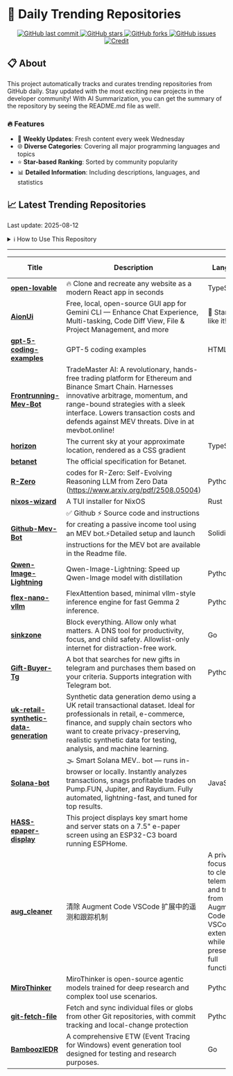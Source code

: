 # 🌟 Daily Trending Repositories

<div align="center">
<a href="https://github.com/marc-ko/daily-trending-repo/commits/main">
    <img src="https://img.shields.io/github/last-commit/marc-ko/daily-trending-repo" alt="GitHub last commit" />
</a>

<a href="https://github.com/marc-ko/daily-trending-repo/stargazers">
    <img src="https://img.shields.io/github/stars/marc-ko/daily-trending-repo" alt="GitHub stars" />
</a>
<a href="https://github.com/marc-ko/daily-trending-repo/network/members">
    <img src="https://img.shields.io/github/forks/marc-ko/daily-trending-repo" alt="GitHub forks" />
</a>
<a href="https://github.com/marc-ko/daily-trending-repo/issues">
    <img src="https://img.shields.io/github/issues/marc-ko/daily-trending-repo" alt="GitHub issues" />
</a>
<a alt="credit" href="https://github.com/zezhishao/DailyArXiv">
 <img src="https://img.shields.io/badge/credit%20-%20Idea%20From%20This%20Repo-blue" alt="Credit">
</a>
</div>

## 📋 About

This project automatically tracks and curates trending repositories from GitHub daily. Stay updated with the most exciting new projects in the developer community! With AI Summarization, you can get the summary of the repository by seeing the README.md file as well!.

### 🔥 Features

- 🔄 **Weekly Updates**: Fresh content every week Wednesday
- 🌐 **Diverse Categories**: Covering all major programming languages and topics
- ⭐ **Star-based Ranking**: Sorted by community popularity
- 📊 **Detailed Information**: Including descriptions, languages, and statistics

## 📈 Latest Trending Repositories

Last update: 2025-08-12

<details>
<summary>ℹ️ How to Use This Repository</summary>

1. **Star & Watch**: Click the 'Star' and 'Watch' buttons to receive weekly email notifications
2. **Browse**: Explore trending repositories organized by popularity
3. **Contribute**: Feel free to open issues or suggest improvements

</details>

---

| **Title** | **Description** | **Language** | **Summary** | **Tags** | **Stars Count** |
| --- | --- | --- | --- | --- | --- |
| **[open-lovable](https://github.com/mendableai/open-lovable)** | 🔥 Clone and recreate any website as a modern React app in seconds | TypeScript |  |  | 4732 |
| **[AionUi](https://github.com/office-sec/AionUi)** | Free, local, open-source GUI app for Gemini CLI — Enhance Chat Experience, Multi-tasking, Code Diff View, File & Project Management, and more | 🌟 Star if you like it! | TypeScript |  | <details><summary>ai, a...</summary><p>ai, ai-agent, gemini, gemini-ai, gemini-cli, gemini-pro, gui, gui-application, ide, llm, llm-code, multi-agent, nodejs, react, typescript</p></details> | 1028 |
| **[gpt-5-coding-examples](https://github.com/openai/gpt-5-coding-examples)** | GPT-5 coding examples | HTML |  | <details><summary>codex...</summary><p>codex, coding, frontend, gpt, openai, web, website</p></details> | 991 |
| **[Frontrunning-Mev-Bot](https://github.com/Dravinekdt1Zk/Frontrunning-Mev-Bot)** | TradeMaster AI: A revolutionary, hands-free trading platform for Ethereum and Binance Smart Chain. Harnesses innovative arbitrage, momentum, and range-bound strategies with a sleek interface. Lowers transaction costs and defends against MEV threats. Dive in at mevbot.online! |  |  | <details><summary>block...</summary><p>blockchain, bot, crypto-bot, cryptocurrency, dex, eth, ethereum, evm, mempool, mev, solana, solidity, trade-bot, trading, tradingbot, uniswap</p></details> | 448 |
| **[horizon](https://github.com/dnlzro/horizon)** | The current sky at your approximate location, rendered as a CSS gradient | TypeScript |  | <details><summary>astro...</summary><p>astro, css, graphics, html-day</p></details> | 444 |
| **[betanet](https://github.com/ravendevteam/betanet)** | The official specification for Betanet. |  |  |  | 420 |
| **[R-Zero](https://github.com/Chengsong-Huang/R-Zero)** | codes for R-Zero: Self-Evolving Reasoning LLM from Zero Data (https://www.arxiv.org/pdf/2508.05004) | Python |  |  | 341 |
| **[nixos-wizard](https://github.com/km-clay/nixos-wizard)** | A TUI installer for NixOS | Rust |  |  | 334 |
| **[Github-Mev-Bot](https://github.com/Foulvelstingw3S/Github-Mev-Bot)** | ✅ Github ⚡ Source code and instructions for creating a passive income tool using an MEV bot.⚡Detailed setup and launch instructions for the MEV bot are available in the Readme file. | Solidity |  | <details><summary>block...</summary><p>blockchain, bot, crypto-bot, cryptocurrency, dex, eth, ethereum, evm, mempool, mev, solana, solana-snipe-bot, solidity, trade-bot, trading, tradingbot, uniswap</p></details> | 277 |
| **[Qwen-Image-Lightning](https://github.com/ModelTC/Qwen-Image-Lightning)** | Qwen-Image-Lightning: Speed up Qwen-Image model with distillation | Python |  |  | 227 |
| **[flex-nano-vllm](https://github.com/changjonathanc/flex-nano-vllm)** | FlexAttention based, minimal vllm-style inference engine for fast Gemma 2 inference. | Python |  |  | 220 |
| **[sinkzone](https://github.com/berbyte/sinkzone)** | Block everything. Allow only what matters. A DNS tool for productivity, focus, and child safety. Allowlist-only internet for distraction-free work. | Go |  |  | 220 |
| **[Gift-Buyer-Tg](https://github.com/KorthuDev/Gift-Buyer-Tg)** | A bot that searches for new gifts in telegram and purchases them based on your criteria. Supports integration with Telegram bot. | Python |  | <details><summary>gift-...</summary><p>gift-sniper, gifts, python, telegram-gift</p></details> | 211 |
| **[uk-retail-synthetic-data-generation](https://github.com/syncora-ai/uk-retail-synthetic-data-generation)** | Synthetic data generation demo using a UK retail transactional dataset. Ideal for professionals in retail, e-commerce, finance, and supply chain sectors who want to create privacy-preserving, realistic synthetic data for testing, analysis, and machine learning. |  |  |  | 198 |
| **[Solana-bot](https://github.com/Wiseilvaneom0/Solana-bot)** | 🌫 Smart Solana MEV.. bot — runs in-browser or locally. Instantly analyzes transactions, snags profitable trades on Pump.FUN, Jupiter, and Raydium. Fully automated, lightning-fast, and tuned for top results. | JavaScript |  | <details><summary>block...</summary><p>blockchain, bot, crypto-bot, decentralized-exchanges, dex, ethereum, javascript, mempool, mev, nodejs, smart-contracts, solana, solidity</p></details> | 188 |
| **[HASS-epaper-display](https://github.com/r-morato/HASS-epaper-display)** | This project displays key smart home and server stats on a 7.5" e-paper screen using an ESP32-C3 board running ESPHome. |  |  |  | 164 |
| **[aug_cleaner](https://github.com/gmh5225/aug_cleaner)** | 清除 Augment Code VSCode 扩展中的遥测和跟踪机制 | A privacy-focused tool to clean telemetry and tracking from Augment Code VSCode extension while preserving full functionality. | Python |  | <details><summary>augme...</summary><p>augment-code, cleaner, privacy, vscode</p></details> | 159 |
| **[MiroThinker](https://github.com/MiroMindAI/MiroThinker)** | MiroThinker is open-source agentic models trained for deep research and complex tool use scenarios. | Python |  |  | 158 |
| **[git-fetch-file](https://github.com/andrewmcwattersandco/git-fetch-file)** | Fetch and sync individual files or globs from other Git repositories, with commit tracking and local-change protection | Python |  |  | 157 |
| **[BamboozlEDR](https://github.com/olafhartong/BamboozlEDR)** | A comprehensive ETW (Event Tracing for Windows) event generation tool designed for testing and research purposes. | Go |  |  | 152 |

